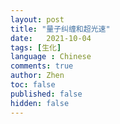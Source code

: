 ```yaml
---
layout: post
title: "量子纠缠和超光速"
date:   2021-10-04
tags: [生化]
language : Chinese
comments: true
author: Zhen
toc: false
published: false
hidden: false
---
```

<!--stackedit_data:
eyJoaXN0b3J5IjpbNzc1MzUyNzEyLDg5NDUwNDc2NSw3MzA5OT
gxMTZdfQ==
-->